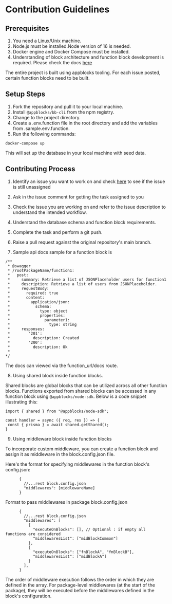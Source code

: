# Contribution Guidelines

## Prerequisites

1. You need a Linux/Unix machine.
2. Node.js must be installed.Node version of 16 is needed.
3. Docker engine and Docker Compose must be installed.
4. Understanding of block architecture and function block development is required. Please check the docs [here](https://docs.appblocks.com)

The entire project is built using appblocks tooling. For each issue posted, certain function blocks need to be built.

## Setup Steps

1. Fork the repository and pull it to your local machine.
2. Install `@appblocks/bb-cli` from the npm registry.
3. Change to the project directory.
4. Create a .env.function file in the root directory and add the variables from .sample.env.function.
5. Run the following commands:

```
docker-compose up
```

This will set up the database in your local machine with seed data.

## Contributing Process

1. Identify an issue you want to work on and check [here](https://github.com/appblocks-hub/challenges) to see if the issue is still unassigned
2. Ask in the issue comment for getting the task assigned to you
3. Check the issue you are working on and refer to the issue description to understand the intended workflow.
4. Understand the database schema and function block requirements.
5. Complete the task and perform a git push.
6. Raise a pull request against the original repository's main branch.

7. Sample api docs sample for a function block is

```
/**
 * @swagger
 * /rootPackageName/function1:
 *   post:
 *     summary: Retrieve a list of JSONPlaceholder users for function1
 *     description: Retrieve a list of users from JSONPlaceholder.
 *     requestBody:
 *       required: true
 *       content:
 *         application/json:
 *           schema:
 *             type: object
 *             properties:
 *               parameter1:
 *                 type: string
 *     responses:
 *        '201':
 *          description: Created
 *        '200':
 *          description: Ok
 *
*/
```

The docs can viewed via the function_url/docs route.

8. Using shared block inside function blocks.

Shared blocks are global blocks that can be utilized across all other function blocks. Functions exported from shared blocks can be accessed in any function block using `@appblocks/node-sdk`. Below is a code snippet illustrating this:

```
import { shared } from "@appblocks/node-sdk";

const handler = async ({ req, res }) => {
 const { prisma } = await shared.getShared();
}

```

9. Using middleware block inside function blocks

To incorporate custom middleware, you can create a function block and assign it as middleware in the block.config.json file.

Here's the format for specifying middlewares in the function block's config.json:
```
      {
        //...rest block.config.json
        "middlewares": [middlewareName]
      }
```
Format to pass middlewares in package block.config.json
```
      {
        //...rest block.config.json
        "middlewares": [
          {
            "executeOnBlocks": [], // Optional : if empty all functions are considered
            "middlewaresList": ["midBlockCommon"]
          },
          {
            "executeOnBlocks": ["fnBlockA", "fnBlockB"],
            "middlewaresList": ["midBlockA"]
          }
        ],
      }
```
The order of middleware execution follows the order in which they are defined in the array. For package-level middlewares (at the start of the package), they will be executed before the middlewares defined in the block's configuration.
